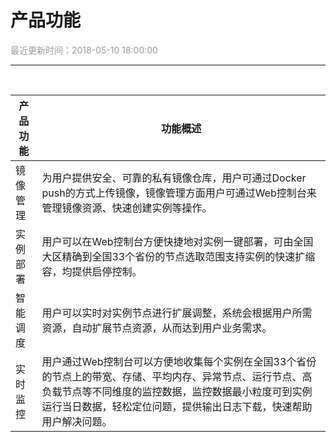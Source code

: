 # **产品功能**

<font color="#999999">最近更新时间：2018-05-10 18:00:00</font>

<hr class="page-header-hr"/>

<br>

产品功能 | 功能概述
---|---
镜像管理 | 为用户提供安全、可靠的私有镜像仓库，用户可通过Docker push的方式上传镜像，镜像管理方面用户可通过Web控制台来管理镜像资源、快速创建实例等操作。
实例部署 | 用户可以在Web控制台方便快捷地对实例一键部署，可由全国大区精确到全国33个省份的节点选取范围支持实例的快速扩缩容，均提供启停控制。
智能调度 | 用户可以实时对实例节点进行扩展调整，系统会根据用户所需资源，自动扩展节点资源，从而达到用户业务需求。
实时监控 | 用户通过Web控制台可以方便地收集每个实例在全国33个省份的节点上的带宽、存储、平均内存、异常节点、运行节点、高负载节点等不同维度的监控数据，监控数据最小粒度可到实例运行当日数据，轻松定位问题，提供输出日志下载，快速帮助用户解决问题。